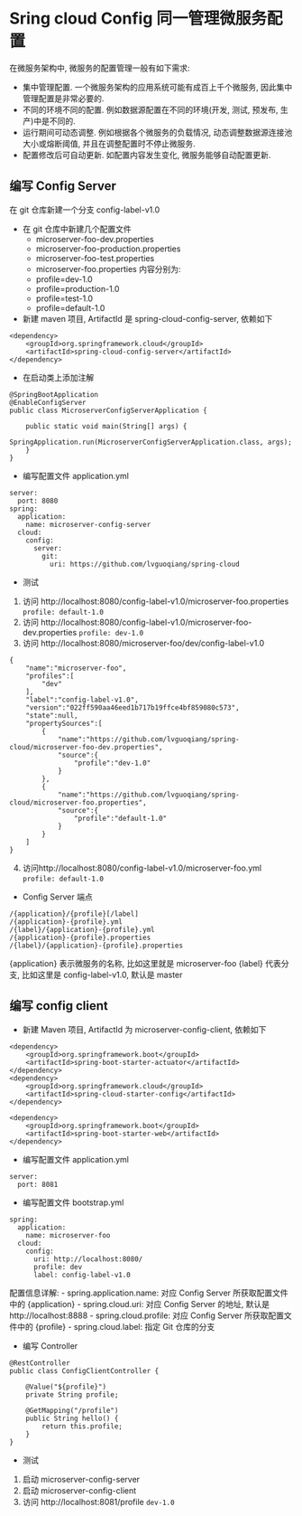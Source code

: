 # Sring cloud Config 同一管理微服务配置
在微服务架构中, 微服务的配置管理一般有如下需求:
- 集中管理配置. 一个微服务架构的应用系统可能有成百上千个微服务, 因此集中管理配置是非常必要的.
- 不同的环境不同的配置. 例如数据源配置在不同的环境(开发, 测试, 预发布, 生产)中是不同的.
- 运行期间可动态调整. 例如根据各个微服务的负载情况, 动态调整数据源连接池大小或熔断阈值, 并且在调整配置时不停止微服务.
- 配置修改后可自动更新. 如配置内容发生变化, 微服务能够自动配置更新.

## 编写 Config Server

在 git 仓库新建一个分支 config-label-v1.0

- 在 git 仓库中新建几个配置文件
	- microserver-foo-dev.properties
	- microserver-foo-production.properties
	- microserver-foo-test.properties
	- microserver-foo.properties
	内容分别为:
	- profile=dev-1.0
	- profile=production-1.0
	- profile=test-1.0
	- profile=default-1.0
- 新建 maven 项目, ArtifactId 是 spring-cloud-config-server, 依赖如下

```
<dependency>
	<groupId>org.springframework.cloud</groupId>
	<artifactId>spring-cloud-config-server</artifactId>
</dependency>
```

- 在启动类上添加注解

```
@SpringBootApplication
@EnableConfigServer
public class MicroserverConfigServerApplication {

	public static void main(String[] args) {
		SpringApplication.run(MicroserverConfigServerApplication.class, args);
	}
}

```

- 编写配置文件 application.yml

```
server:
  port: 8080
spring:
  application:
    name: microserver-config-server
  cloud:
    config:
      server:
        git:
          uri: https://github.com/lvguoqiang/spring-cloud
```

- 测试

1. 访问 http://localhost:8080/config-label-v1.0/microserver-foo.properties
`profile: default-1.0`
2. 访问 http://localhost:8080/config-label-v1.0/microserver-foo-dev.properties
`profile: dev-1.0`
3. 访问 http://localhost:8080/microserver-foo/dev/config-label-v1.0

```
{
    "name":"microserver-foo",
    "profiles":[
        "dev"
    ],
    "label":"config-label-v1.0",
    "version":"022ff590aa46eed1b717b19ffce4bf859080c573",
    "state":null,
    "propertySources":[
        {
            "name":"https://github.com/lvguoqiang/spring-cloud/microserver-foo-dev.properties",
            "source":{
                "profile":"dev-1.0"
            }
        },
        {
            "name":"https://github.com/lvguoqiang/spring-cloud/microserver-foo.properties",
            "source":{
                "profile":"default-1.0"
            }
        }
    ]
}
```

4. 访问http://localhost:8080/config-label-v1.0/microserver-foo.yml
`profile: default-1.0`

- Config Server 端点

```
/{application}/{profile}[/label]
/{application}-{profile}.yml
/{label}/{application}-{profile}.yml
/{application}-{profile}.properties
/{label}/{application}-{profile}.properties
```
{application} 表示微服务的名称, 比如这里就是 microserver-foo
{label} 代表分支, 比如这里是 config-label-v1.0, 默认是 master 

## 编写 config client

- 新建 Maven 项目, ArtifactId 为 microserver-config-client, 依赖如下

```
<dependency>
	<groupId>org.springframework.boot</groupId>
	<artifactId>spring-boot-starter-actuator</artifactId>
</dependency>
<dependency>
	<groupId>org.springframework.cloud</groupId>
	<artifactId>spring-cloud-starter-config</artifactId>
</dependency>

<dependency>
	<groupId>org.springframework.boot</groupId>
	<artifactId>spring-boot-starter-web</artifactId>
</dependency>
```

- 编写配置文件 application.yml

```
server:
  port: 8081
```

- 编写配置文件 bootstrap.yml

```
spring:
  application:
    name: microserver-foo
  cloud:
    config:
      uri: http://localhost:8080/
      profile: dev
      label: config-label-v1.0
```
配置信息详解:
	- spring.application.name: 对应 Config Server 所获取配置文件中的 {application}
	- spring.cloud.uri: 对应 Config Server 的地址, 默认是 http://localhost:8888
	- spring.cloud.profile: 对应 Config Server 所获取配置文件中的 {profile}
	- spring.cloud.label: 指定 Git 仓库的分支

- 编写 Controller

```
@RestController
public class ConfigClientController {

    @Value("${profile}")
    private String profile;

    @GetMapping("/profile")
    public String hello() {
        return this.profile;
    }
}
```

- 测试

1. 启动 microserver-config-server
2. 启动 microserver-config-client
3. 访问 http://localhost:8081/profile
`dev-1.0`